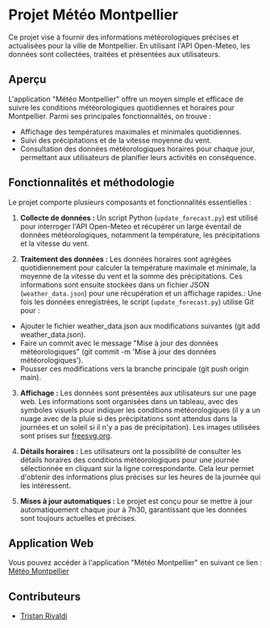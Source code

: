 # Projet Météo Montpellier

Ce projet vise à fournir des informations météorologiques précises et actualisées pour la ville de Montpellier. En utilisant l'API Open-Meteo, les données sont collectées, traitées et présentées 
aux utilisateurs.

## Aperçu

L'application "Météo Montpellier" offre un moyen simple et efficace de suivre les conditions météorologiques quotidiennes et horaires pour Montpellier. Parmi ses principales fonctionnalités, on 
trouve :

- Affichage des températures maximales et minimales quotidiennes.
- Suivi des précipitations et de la vitesse moyenne du vent.
- Consultation des données météorologiques horaires pour chaque jour, permettant aux utilisateurs de planifier leurs activités en conséquence.

## Fonctionnalités et méthodologie

Le projet comporte plusieurs composants et fonctionnalités essentielles :

1. **Collecte de données :** Un script Python (`update_forecast.py`) est utilisé pour interroger l'API Open-Meteo et récupérer un large éventail de données météorologiques, notamment la température, 
les précipitations et la vitesse du vent.

2. **Traitement des données :** Les données horaires sont agrégées quotidiennement pour calculer la température maximale et minimale, la moyenne de la vitesse du vent et la somme des précipitations. 
Ces informations sont ensuite stockées dans un fichier JSON (`weather_data.json`) pour une récupération et un affichage rapides.: Une fois les données enregistrées, le script (`update_forecast.py`) utilise Git pour :

- Ajouter le fichier weather_data.json aux modifications suivantes (git add weather_data.json).
- Faire un commit avec le message "Mise à jour des données météorologiques" (git commit -m 'Mise à jour des données météorologiques').
- Pousser ces modifications vers la branche principale (git push origin main).

3. **Affichage :** Les données sont présentées aux utilisateurs sur une page web. Les informations sont organisées dans un tableau, avec des symboles 
visuels pour indiquer les conditions météorologiques (il y a un nuage avec de la pluie si des précipitations sont attendus dans la journées et un soleil si il n'y a pas de précipitation). Les images utilisées sont prises sur [freesvg.org](https://freesvg.org).

4. **Détails horaires :** Les utilisateurs ont la possibilité de consulter les détails horaires des conditions météorologiques pour une journée sélectionnée en cliquant sur la ligne correspondante. 
Cela leur permet d'obtenir des informations plus précises sur les heures de la journée qui les intéressent.

5. **Mises à jour automatiques :** Le projet est conçu pour se mettre à jour automatiquement chaque jour à 7h30, garantissant que les données sont toujours actuelles et précises.

## Application Web

Vous pouvez accéder à l'application "Météo Montpellier" en suivant ce lien : [Météo Montpellier](https://tristanrivaldi.github.io/meteo/)

## Contributeurs

- [Tristan Rivaldi](mailto:rivaldi.tristan@orange.fr)


